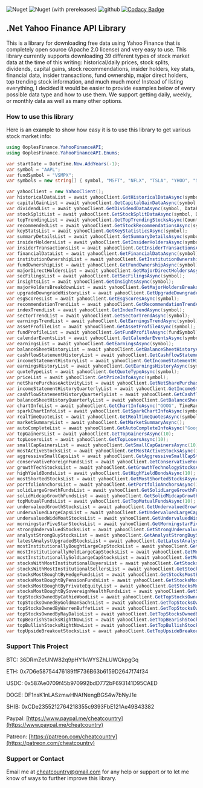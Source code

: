 ![Nuget](https://img.shields.io/nuget/dt/OoplesFinance.YahooFinanceAPI?style=plastic)
![Nuget (with prereleases)](https://img.shields.io/nuget/vpre/OoplesFinance.YahooFinanceAPI?style=plastic)
![github](https://img.shields.io/github/license/ooples/OoplesFinance.YahooFinanceAPI?style=plastic)
[![Codacy Badge](https://api.codacy.com/project/badge/Grade/147ed8075c6048ffb3b335b445e83738)](https://app.codacy.com/gh/ooples/OoplesFinance.YahooFinanceAPI?utm_source=github.com&utm_medium=referral&utm_content=ooples/OoplesFinance.YahooFinanceAPI&utm_campaign=Badge_Grade_Settings)

## .Net Yahoo Finance API Library

This is a library for downloading free data using Yahoo Finance that is completely open source (Apache 2.0 license) and very easy to use. 
This library currently supports downloading 39 different types of stock market data at the time of this writing: 
historical/daily prices, stock splits, dividends, capital gains, stock recommendations, insider holders, key stats, financial data, 
insider transactions, fund ownership, major direct holders, top trending stock information, and much much more! 
Instead of listing everything, I decided it would be easier to provide examples below of every possible data type and how to use them. 
We support getting daily, weekly, or monthly data as well as many other options.


### How to use this library

Here is an example to show how easy it is to use this library to get various stock market info:

```cs
using OoplesFinance.YahooFinanceAPI;
using OoplesFinance.YahooFinanceAPI.Enums;

var startDate = DateTime.Now.AddYears(-1);
var symbol = "AAPL";
var fundSymbol = "VSMPX";
var symbols = new string[] { symbol, "MSFT", "NFLX", "TSLA", "YHOO", "SPY", "A", "AA", "GOOG", "F", "UBER", "LYFT" };

var yahooClient = new YahooClient();
var historicalDataList = await yahooClient.GetHistoricalDataAsync(symbol, DataFrequency.Daily, startDate);
var capitalGainList = await yahooClient.GetCapitalGainDataAsync(symbol, DataFrequency.Monthly, startDate);
var dividendList = await yahooClient.GetDividendDataAsync(symbol, DataFrequency.Weekly, startDate);
var stockSplitList = await yahooClient.GetStockSplitDataAsync(symbol, DataFrequency.Monthly, startDate);
var topTrendingList = await yahooClient.GetTopTrendingStocksAsync(Country.UnitedStates, 10);
var recommendedList = await yahooClient.GetStockRecommendationsAsync(symbol);
var keyStatsList = await yahooClient.GetKeyStatisticsAsync(symbol);
var summaryDetailsList = await yahooClient.GetSummaryDetailsAsync(symbol);
var insiderHoldersList = await yahooClient.GetInsiderHoldersAsync(symbol);
var insiderTransactionsList = await yahooClient.GetInsiderTransactionsAsync(symbol);
var financialDataList = await yahooClient.GetFinancialDataAsync(symbol);
var institutionOwnershipList = await yahooClient.GetInstitutionOwnershipAsync(symbol);
var fundOwnershipList = await yahooClient.GetFundOwnershipAsync(symbol);
var majorDirectHoldersList = await yahooClient.GetMajorDirectHoldersAsync(symbol);
var secFilingsList = await yahooClient.GetSecFilingsAsync(symbol);
var insightsList = await yahooClient.GetInsightsAsync(symbol);
var majorHoldersBreakdownList = await yahooClient.GetMajorHoldersBreakdownAsync(symbol);
var upgradeDowngradeHistoryList = await yahooClient.GetUpgradeDowngradeHistoryAsync(symbol);
var esgScoresList = await yahooClient.GetEsgScoresAsync(symbol);
var recommendationTrendList = await yahooClient.GetRecommendationTrendAsync(symbol);
var indexTrendList = await yahooClient.GetIndexTrendAsync(symbol);
var sectorTrendList = await yahooClient.GetSectorTrendAsync(symbol);
var earningsTrendList = await yahooClient.GetEarningsTrendAsync(symbol);
var assetProfileList = await yahooClient.GetAssetProfileAsync(symbol);
var fundProfileList = await yahooClient.GetFundProfileAsync(fundSymbol);
var calendarEventsList = await yahooClient.GetCalendarEventsAsync(symbol);
var earningsList = await yahooClient.GetEarningsAsync(symbol);
var balanceSheetHistoryList = await yahooClient.GetBalanceSheetHistoryAsync(symbol);
var cashflowStatementHistoryList = await yahooClient.GetCashflowStatementHistoryAsync(symbol);
var incomeStatementHistoryList = await yahooClient.GetIncomeStatementHistoryAsync(symbol);
var earningsHistoryList = await yahooClient.GetEarningsHistoryAsync(symbol);
var quoteTypeList = await yahooClient.GetQuoteTypeAsync(symbol);
var priceList = await yahooClient.GetPriceInfoAsync(symbol);
var netSharePurchaseActivityList = await yahooClient.GetNetSharePurchaseActivityAsync(symbol);
var incomeStatementHistoryQuarterlyList = await yahooClient.GetIncomeStatementHistoryQuarterlyAsync(symbol);
var cashflowStatementHistoryQuarterlyList = await yahooClient.GetCashflowStatementHistoryQuarterlyAsync(symbol);
var balanceSheetHistoryQuarterlyList = await yahooClient.GetBalanceSheetHistoryQuarterlyAsync(symbol);
var chartInfoList = await yahooClient.GetChartInfoAsync("GOOG", TimeRange._1Year, TimeInterval._1Day);
var sparkChartInfoList = await yahooClient.GetSparkChartInfoAsync(symbols, TimeRange._1Month, TimeInterval._1Day);
var realTimeQuoteList = await yahooClient.GetRealTimeQuotesAsync(symbols);
var marketSummaryList = await yahooClient.GetMarketSummaryAsync();
var autoCompleteList = await yahooClient.GetAutoCompleteInfoAsync("Google");
var topGainersList = await yahooClient.GetTopGainersAsync(10);
var topLosersList = await yahooClient.GetTopLosersAsync(10);
var smallCapGainersList = await yahooClient.GetSmallCapGainersAsync(10);
var mostActiveStocksList = await yahooClient.GetMostActiveStocksAsync(10);
var aggressiveSmallCapsList = await yahooClient.GetAggressiveSmallCapStocksAsync(10);
var conservativeForeignFundsList = await yahooClient.GetConservativeForeignFundsAsync(10);
var growthTechStocksList = await yahooClient.GetGrowthTechnologyStocksAsync(10);
var highYieldBondsList = await yahooClient.GetHighYieldBondsAsync(10);
var mostShortedStocksList = await yahooClient.GetMostShortedStocksAsync(10);
var portfolioAnchorsList = await yahooClient.GetPortfolioAnchorsAsync(10);
var solidLargeGrowthFundsList = await yahooClient.GetSolidLargeGrowthFundsAsync(10);
var solidMidcapGrowthFundsList = await yahooClient.GetSolidMidcapGrowthFundsAsync(10);
var topMutualFundsList = await yahooClient.GetTopMutualFundsAsync(10);
var undervaluedGrowthStocksList = await yahooClient.GetUndervaluedGrowthStocksAsync(10);
var undervaluedLargeCapsList = await yahooClient.GetUndervaluedLargeCapStocksAsync(10);
var undervaluedWideMoatStocksList = await yahooClient.GetUndervaluedWideMoatStocksAsync(10);
var morningstarFiveStarStocksList = await yahooClient.GetMorningstarFiveStarStocksAsync(10);
var strongUndervaluedStocksList = await yahooClient.GetStrongUndervaluedStocksAsync(10);
var analystStrongBuyStocksList = await yahooClient.GetAnalystStrongBuyStocksAsync(10);
var latestAnalystUpgradedStocksList = await yahooClient.GetLatestAnalystUpgradedStocksAsync(10);
var mostInstitutionallyBoughtLargeCapStocksList = await yahooClient.GetMostInstitutionallyBoughtLargeCapStocksAsync(10);
var mostInstitutionallyHeldLargeCapStocksList = await yahooClient.GetMostInstitutionallyHeldLargeCapStocksAsync(10);
var mostInstitutionallySoldLargeCapStocksList = await yahooClient.GetMostInstitutionallySoldLargeCapStocksAsync(10);
var stocksWithMostInstitutionalBuyersList = await yahooClient.GetStocksWithMostInstitutionalBuyersAsync(10);
var stocksWithMostInstitutionalSellersList = await yahooClient.GetStocksWithMostInstitutionalSellersAsync(10);
var stocksMostBoughtByHedgeFundsList = await yahooClient.GetStocksMostBoughtByHedgeFundsAsync(10);
var stocksMostBoughtByPensionFundsList = await yahooClient.GetStocksMostBoughtByPensionFundsAsync(10);
var stocksMostBoughtByPrivateEquityList = await yahooClient.GetStocksMostBoughtByPrivateEquityAsync(10);
var stocksMostBoughtBySovereignWealthFundsList = await yahooClient.GetStocksMostBoughtBySovereignWealthFundsAsync(10);
var topStocksOwnedByCathieWoodList = await yahooClient.GetTopStocksOwnedByCathieWoodAsync(10);
var topStocksOwnedByGoldmanSachsList = await yahooClient.GetTopStocksOwnedByGoldmanSachsAsync(10);
var topStocksOwnedByWarrenBuffetList = await yahooClient.GetTopStocksOwnedByWarrenBuffetAsync(10);
var topStocksOwnedByRayDalioList = await yahooClient.GetTopStocksOwnedByRayDalioAsync(10);
var topBearishStocksRightNowList = await yahooClient.GetTopBearishStocksRightNowAsync(10);
var topBullishStocksRightNowList = await yahooClient.GetTopBullishStocksRightNowAsync(10);
var topUpsideBreakoutStocksList = await yahooClient.GetTopUpsideBreakoutStocksAsync(10);
```


### Support This Project

BTC: 36DRmZefJNW82q9pHY1kWYSZhLUWQkpgGq

ETH: 0x7D6e58754476189ffF736B63b6159D2647f74f34

USDC: 0x587Ae0709f45b970992bdD772bF693141D95CAED

DOGE: DF1nsK1nLASzmwHNAfNengBGS4w7bNyJ1e

SHIB: 0xCDe2355212764218355c9393FbE121Ae49B43382

Paypal: [https://www.paypal.me/cheatcountry](https://www.paypal.me/cheatcountry)

Patreon: [https://patreon.com/cheatcountry](https://patreon.com/cheatcountry)


### Support or Contact

Email me at cheatcountry@gmail.com for any help or support or to let me know of ways to further improve this library.
